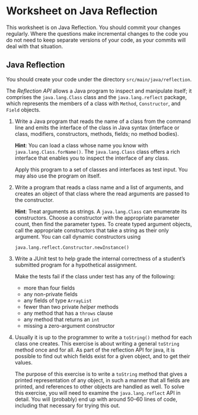 # Worksheet on Java Reflection

This worksheet  is on Java Reflection.
You should commit your changes regularly. 
Where the questions make incremental changes to the code you do not need to keep separate versions of 
your code, as your commits will deal with that situation.

## Java Reflection

You should create your code under the directory `src/main/java/reflection`.

The *Reflection API* allows a Java program to inspect and manipulate itself; 
it comprises the `java.lang.Class` class and the `java.lang.reflect` package, which 
represents the members of a class with `Method`, `Constructor`, and `Field` objects.

1. Write a Java program that reads the name of a class from the command line and emits the interface 
   of the class in Java syntax (interface or class, modifiers, constructors, methods, fields; 
   no method bodies).
   
   **Hint**: You can load a class whose name you know with `java.lang.Class.forName()`. 
   The `java.lang.Class` class offers a rich interface that enables you to inspect the interface of any class.
   
   Apply this program to a set of classes and interfaces as test input. You may also use the program on itself.
   
2. Write a program that reads a class name and a list of arguments, and creates an object of that class 
   where the read arguments are passed to the constructor.
   
   **Hint**: Treat arguments as strings. A `java.lang.Class` can enumerate its constructors. 
   Choose a constructor with the appropriate parameter count, then find the parameter types. 
   To create typed argument objects, call the appropriate constructors that take a string as 
   their only argument. You can call dynamic constructors using
   
   ```
   java.lang.reflect.Constructor.newInstance()
   ```
   
3. Write a JUnit test to help grade the internal correctness of a student’s 
   submitted program for a hypothetical assignment.
   
   Make the tests fail if the class under test has any of the following:
   + more than four fields
   + any non-private fields
   + any fields of type `ArrayList`
   + fewer than two private *helper* methods 
   + any method that has a `throws` clause 
   + any method that returns an `int`
   + missing a zero-argument constructor
   
4. Usually it is up to the programmer to write a `toString()` method for each class one creates. 
   This exercise is about writing a general `toString` method once and for all. 
   As part of the reflection API for java, it is possible to find out which fields exist for a given object, 
   and to get their values. 
   
   The purpose of this exercise is to write a `toString` method that gives a printed representation of 
   any object, in such a manner that all fields are printed, and references to other objects are 
   handled as well. To solve this exercise, you will need to examine the `java.lang.reflect` API in detail. 
   You will (probably) end up with around 50–60 lines of code, including that necessary for trying this out.

